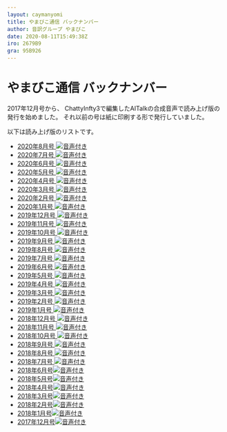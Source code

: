 ```yaml
---
layout: caymanyomi
title: やまびこ通信 バックナンバー
author: 音訳グループ やまびこ
date: 2020-08-11T15:49:38Z
iro: 2679B9
gra: 95B926
---
```


# やまびこ通信 バックナンバー

2017年12月号から、 ChattyInfty3で編集したAITalkの合成音声で読み上げ版の発行を始めました。 それ以前の号は紙に印刷する形で発行していました。

以下は読み上げ版のリストです。

- <a href="tusin202008.html">2020年8月号 <img src="media/Speaker_Icon_gray.png" srcset="media/Speaker_Icon_gray.svg" alt="音声付き" class="gyo" /></a>
- <a href="tusin202007.html">2020年7月号 <img src="media/Speaker_Icon_gray.png" srcset="media/Speaker_Icon_gray.svg" alt="音声付き" class="gyo" /></a>
- <a href="tusin202006.html">2020年6月号 <img src="media/Speaker_Icon_gray.png" srcset="media/Speaker_Icon_gray.svg" alt="音声付き" class="gyo" /></a>
- <a href="tusin202005.html">2020年5月号 <img src="media/Speaker_Icon_gray.png" srcset="media/Speaker_Icon_gray.svg" alt="音声付き" class="gyo" /></a>
- <a href="tusin202004.html">2020年4月号 <img src="media/Speaker_Icon_gray.png" srcset="media/Speaker_Icon_gray.svg" alt="音声付き" class="gyo" /></a>
- <a href="tusin202003.html">2020年3月号 <img src="media/Speaker_Icon_gray.png" srcset="media/Speaker_Icon_gray.svg" alt="音声付き" class="gyo" /></a>
- <a href="tusin202002.html">2020年2月号 <img src="media/Speaker_Icon_gray.png" srcset="media/Speaker_Icon_gray.svg" alt="音声付き" class="gyo" /></a>
- <a href="tusin202001.html">2020年1月号 <img src="media/Speaker_Icon_gray.png" srcset="media/Speaker_Icon_gray.svg" alt="音声付き" class="gyo" /></a>
- <a href="tusin201912.html">2019年12月号 <img src="media/Speaker_Icon_gray.png" srcset="media/Speaker_Icon_gray.svg" alt="音声付き" class="gyo" /></a>
- <a href="tusin201911.html">2019年11月号 <img src="media/Speaker_Icon_gray.png" srcset="media/Speaker_Icon_gray.svg" alt="音声付き" class="gyo" /></a>
- <a href="tusin201910.html">2019年10月号 <img src="media/Speaker_Icon_gray.png" srcset="media/Speaker_Icon_gray.svg" alt="音声付き" class="gyo" /></a>
- <a href="tusin201909.html">2019年9月号 <img src="media/Speaker_Icon_gray.png" srcset="media/Speaker_Icon_gray.svg" alt="音声付き" class="gyo" /></a>
- <a href="tusin201908.html">2019年8月号 <img src="media/Speaker_Icon_gray.png" srcset="media/Speaker_Icon_gray.svg" alt="音声付き" class="gyo" /></a>
- <a href="tusin201907.html">2019年7月号 <img src="media/Speaker_Icon_gray.png" srcset="media/Speaker_Icon_gray.svg" alt="音声付き" class="gyo" /></a>
- <a href="tusin201906.html">2019年6月号 <img src="media/Speaker_Icon_gray.png" srcset="media/Speaker_Icon_gray.svg" alt="音声付き" class="gyo" /></a>
- <a href="tusin201905.html">2019年5月号 <img src="media/Speaker_Icon_gray.png" srcset="media/Speaker_Icon_gray.svg" alt="音声付き" class="gyo" /></a>
- <a href="tusin201904.html">2019年4月号 <img src="media/Speaker_Icon_gray.png" srcset="media/Speaker_Icon_gray.svg" alt="音声付き" class="gyo" /></a>
- <a href="tusin201903.html">2019年3月号 <img src="media/Speaker_Icon_gray.png" srcset="media/Speaker_Icon_gray.svg" alt="音声付き" class="gyo" /></a>
- <a href="tusin201902.html">2019年2月号 <img src="media/Speaker_Icon_gray.png" srcset="media/Speaker_Icon_gray.svg" alt="音声付き" class="gyo" /></a>
- <a href="tusin201901.html">2019年1月号 <img src="media/Speaker_Icon_gray.png" srcset="media/Speaker_Icon_gray.svg" alt="音声付き" class="gyo" /></a>
- <a href="tusin201812.html">2018年12月号 <img src="media/Speaker_Icon_gray.png" srcset="media/Speaker_Icon_gray.svg" alt="音声付き" class="gyo" /></a>
- <a href="tusin201811.html">2018年11月号 <img src="media/Speaker_Icon_gray.png" srcset="media/Speaker_Icon_gray.svg" alt="音声付き" class="gyo" /></a>
- <a href="tusin201810.html">2018年10月号 <img src="media/Speaker_Icon_gray.png" srcset="media/Speaker_Icon_gray.svg" alt="音声付き" class="gyo" /></a>
- <a href="tusin201809.html">2018年9月号 <img src="media/Speaker_Icon_gray.png" srcset="media/Speaker_Icon_gray.svg" alt="音声付き" class="gyo" /></a>
- <a href="tusin201808.html">2018年8月号 <img src="media/Speaker_Icon_gray.png" srcset="media/Speaker_Icon_gray.svg" alt="音声付き" class="gyo" /></a>
- <a href="tusin201807.html">2018年7月号 <img src="media/Speaker_Icon_gray.png" srcset="media/Speaker_Icon_gray.svg" alt="音声付き" class="gyo" /></a>
- <a href="tusin201806.html">2018年6月号<img src="media/Speaker_Icon_gray.png" srcset="media/Speaker_Icon_gray.svg" alt="音声付き" class="gyo" /></a>
- <a href="tusin201805.html">2018年5月号<img src="media/Speaker_Icon_gray.png" srcset="media/Speaker_Icon_gray.svg" alt="音声付き" class="gyo" /></a>
- <a href="tusin201804.html">2018年4月号<img src="media/Speaker_Icon_gray.png" srcset="media/Speaker_Icon_gray.svg" alt="音声付き" class="gyo" /></a>
- <a href="tusin201803.html">2018年3月号<img src="media/Speaker_Icon_gray.png" srcset="media/Speaker_Icon_gray.svg" alt="音声付き" class="gyo" /></a>
- <a href="tusin201802.html">2018年2月号<img src="media/Speaker_Icon_gray.png" srcset="media/Speaker_Icon_gray.svg" alt="音声付き" class="gyo" /></a>
- <a href="tusin201801.html">2018年1月号<img src="media/Speaker_Icon_gray.png" srcset="media/Speaker_Icon_gray.svg" alt="音声付き" class="gyo" /></a>
- <a href="tusin201712.html">2017年12月号<img src="media/Speaker_Icon_gray.png" srcset="media/Speaker_Icon_gray.svg" alt="音声付き" class="gyo" /></a>

